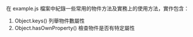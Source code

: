 在 example.js 檔案中紀錄一些常用的物件方法及實務上的使用方法，實作包含：

1. Object.keys() 列舉物件數屬性
2. Object.hasOwnProperty() 檢查物件是否有特定屬性